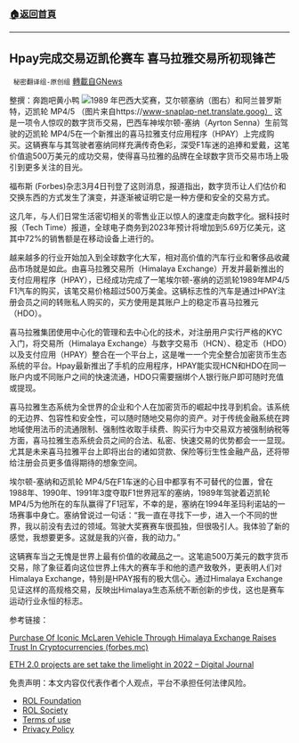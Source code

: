 ###  [:house:返回首頁](https://github.com/ourhimalayas/txt)
---


## Hpay完成交易迈凯伦赛车 喜马拉雅交易所初现锋芒
` 秘密翻译组-原创组` [轉載自GNews](https://gnews.org/zh-hans/2114422/)

整撰：奔跑吧黄小鸭
![](https://assets.gnews.org/wp-content/uploads/2022/03/图片2-4.jpg)1989 年巴西大奖赛，艾尔顿塞纳（图右）和阿兰普罗斯特，迈凯轮 MP4/5 （图片来自https://www-snaplap-net.translate.goog）
这是一项令人惊叹的数字货币交易，巴西车神埃尔顿-塞纳（Ayrton Senna）生前驾驶的迈凯轮 MP4/5在一个新推出的喜马拉雅支付应用程序（HPAY）上完成购买。这辆赛车与其驾驶者塞纳同样充满传奇色彩，深受F1车迷的追捧和爱戴，这笔价值逾500万美元的成功交易，使得喜马拉雅的品牌在全球数字货币交易市场上吸引到更多关注的目光。

福布斯 (Forbes)杂志3月4日刊登了这则消息，报道指出，数字货币让人们估价和交换东西的方式发生了演变，并逐渐被证明它是一种方便和安全的交易方式。

这几年，与人们日常生活密切相关的零售业正以惊人的速度走向数字化。据科技时报（Tech Time）报道，全球电子商务到2023年预计将增加到5.69万亿美元，这其中72%的销售额是在移动设备上进行的。

越来越多的行业开始加入到全球数字化大军，相对高价值的汽车行业和奢侈品收藏品市场就是如此。由喜马拉雅交易所（Himalaya Exchange）开发并最新推出的支付应用程序（HPAY），已经成功完成了一笔埃尔顿-塞纳的迈凯轮1989年MP4/5 F1汽车的购买，该笔交易价格超过500万美金。这辆标志性的汽车是通过HPAY注册会员之间的转账私人购买的，买方使用是其账户上的稳定币喜马拉雅元（HDO）。

喜马拉雅集团使用中心化的管理和去中心化的技术，对注册用户实行严格的KYC入门，将交易所（Himalaya Exchange）与数字交易币（HCN）、稳定币（HDO）以及支付应用（HPAY）整合在一个平台上，这是唯一一个完全整合加密货币生态系统的平台。Hpay最新推出了手机的应用程序，HPAY能实现HCN和HDO在同一账户内或不同账户之间的快速流通，HDO只需要捆绑个人银行账户即可随时充值或提现。

喜马拉雅生态系统为全世界的企业和个人在加密货币的崛起中找寻到机会。该系统的无边界、包容性和安全性，可以随时随地交易你的资产。对于传统金融系统在跨地域使用法币的流通限制、强制性收取手续费、购买行为中交易双方被强制纳税等方面，喜马拉雅生态系统会员之间的合法、私密、快速交易的优势都会一一显现。尤其是未来喜马拉雅平台上即将出台的诸如贷款、保险等衍生性金融产品，还将带给注册会员更多值得期待的想象空间。

埃尔顿-塞纳和迈凯轮 MP4/5在F1车迷的心目中都享有不可替代的位置，曾在1988年、1990年、1991年3度夺取F1世界冠军的塞纳，1989年驾驶着迈凯轮 MP4/5为他所在的车队赢得了F1冠军，不幸的是，塞纳在1994年圣玛利诺站的一场赛事中身亡。塞纳曾说过一句话：“我一直在寻找下一步，进入一个不同的世界，我以前没有去过的领域。驾驶大奖赛赛车很孤独，但很吸引人。我体验了新的感觉，我想要更多。这就是我的兴奋，我的动力。”

这辆赛车当之无愧是世界上最有价值的收藏品之一。这笔逾500万美元的数字货币交易，除了象征着向这位世界上伟大的赛车手和他的遗产致敬外，更表明人们对Himalaya Exchange，特别是HPAY报有的极大信心。通过Himalaya Exchange见证这样的高规格交易，反映出Himalaya生态系统不断创新的步伐，这也是赛车运动行业永恒的标志。

参考链接：

[Purchase Of Iconic McLaren Vehicle Through Himalaya Exchange Raises Trust In Cryptocurrencies (forbes.mc)](https://forbes.mc/article/purchase-of-iconic-mclaren-vehicle-through-himalaya-exchange-raises-trust-in)

[ETH 2.0 projects are set take the limelight in 2022 – Digital Journal](https://www.digitaljournal.com/business/eth-2-0-projects-are-set-take-the-limelight-in-2022/article)

 

免责声明：本文内容仅代表作者个人观点，平台不承担任何法律风险。

- [ROL Foundation](https://rolfoundation.org/)
- [ROL Society](https://rolsociety.org/)
- [Terms of use](https://gnews.org/terms-of-use-3/)
- [Privacy Policy](https://gnews.org/privacy-policy/)
